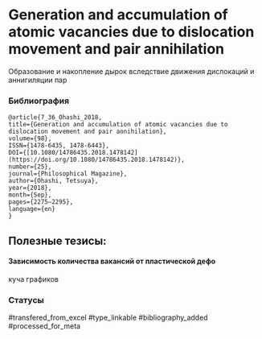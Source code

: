 # Generation and accumulation of atomic vacancies due to dislocation movement and pair annihilation

Образование и накопление дырок вследствие движения дислокаций и аннигиляции пар

### Библиография
```
@article{7_36_Ohashi_2018,
title={Generation and accumulation of atomic vacancies due to dislocation movement and pair annihilation},
volume={98},
ISSN={1478-6435, 1478-6443},
DOI={[10.1080/14786435.2018.1478142](https://doi.org/10.1080/14786435.2018.1478142)},
number={25},
journal={Philosophical Magazine},
author={Ohashi, Tetsuya},
year={2018},
month={Sep},
pages={2275–2295},
language={en}
}
```

## Полезные тезисы:

#### Зависимость количества вакансий от пластической дефо
куча графиков

### Статусы
#transfered_from_excel 
#type_linkable 
#bibliography_added
#processed_for_meta
